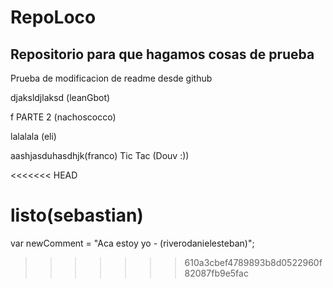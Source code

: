 # RepoLoco

## Repositorio para que hagamos cosas de prueba

Prueba de modificacion de readme desde github

djaksldjlaksd (leanGbot)

f PARTE 2 (nachoscocco)

lalalala (eli)

aashjasduhasdhjk(franco)
Tic Tac (Douv :))

<<<<<<< HEAD

listo(sebastian)
=======
var newComment = "Aca estoy yo - (riverodanielesteban)";
>>>>>>> 610a3cbef4789893b8d0522960f82087fb9e5fac
